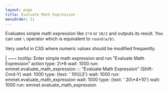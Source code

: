 ```yaml
---
layout: page
title: Evaluate Math Expression
menuOrder: 11
---
```

Evaluates simple math expression like `2*4` or `10/2` and outputs its result. You can use `\` operator which is equivalent to `round(a/b)`. 

Very useful in CSS where numeric values should be modified frequently.

<div class="movie-def">
|
~~~
tooltip: Enter simple math expression and run “Evaluate Math Expression” action
type: 2\*6
wait: 1000
run: emmet.evaluate_math_expression ::: “Evaluate Math Expression” (Shift-Cmd-Y)
wait: 1000
type: {text: ' 10\\\\3'}
wait: 1000
run: emmet.evaluate_math_expression
wait: 1000
type: {text: ' 20\*4+10'}
wait: 1000
run: emmet.evaluate_math_expression
</div>